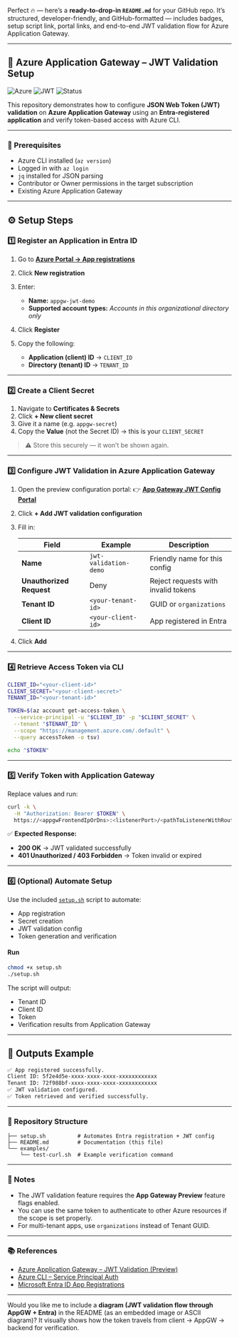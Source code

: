 Perfect 🔥 — here’s a **ready-to-drop-in `README.md`** for your GitHub repo.
It’s structured, developer-friendly, and GitHub-formatted — includes badges, setup script link, portal links, and end-to-end JWT validation flow for Azure Application Gateway.

---

## 🧠 Azure Application Gateway – JWT Validation Setup

![Azure](https://img.shields.io/badge/Azure-blue?logo=microsoftazure\&logoColor=white)
![JWT](https://img.shields.io/badge/JWT-Validation-green)
![Status](https://img.shields.io/badge/Status-Preview-yellow)

This repository demonstrates how to configure **JSON Web Token (JWT) validation** on **Azure Application Gateway** using an **Entra-registered application** and verify token-based access with Azure CLI.

---

### 🚀 Prerequisites

* Azure CLI installed (`az version`)
* Logged in with `az login`
* `jq` installed for JSON parsing
* Contributor or Owner permissions in the target subscription
* Existing Azure Application Gateway

---

## ⚙️ Setup Steps

### 1️⃣ Register an Application in Entra ID

1. Go to [**Azure Portal → App registrations**](https://portal.azure.com/#view/Microsoft_AAD_RegisteredApps/ApplicationsListBlade)
2. Click **New registration**
3. Enter:

   * **Name:** `appgw-jwt-demo`
   * **Supported account types:** *Accounts in this organizational directory only*
4. Click **Register**
5. Copy the following:

   * **Application (client) ID** → `CLIENT_ID`
   * **Directory (tenant) ID** → `TENANT_ID`

---

### 2️⃣ Create a Client Secret

1. Navigate to **Certificates & Secrets**
2. Click **+ New client secret**
3. Give it a name (e.g. `appgw-secret`)
4. Copy the **Value** (not the Secret ID) → this is your `CLIENT_SECRET`

> ⚠️ Store this securely — it won’t be shown again.

---

### 3️⃣ Configure JWT Validation in Azure Application Gateway

1. Open the preview configuration portal:
   👉 [**App Gateway JWT Config Portal**](https://ms.portal.azure.com/?feature.canmodifystamps=true&Microsoft_Azure_HybridNetworking=flight23&feature.applicationgatewayjwtvalidation=true)

2. Click **+ Add JWT validation configuration**

3. Fill in:

   | Field                    | Example               | Description                         |
   | ------------------------ | --------------------- | ----------------------------------- |
   | **Name**                 | `jwt-validation-demo` | Friendly name for this config       |
   | **Unauthorized Request** | Deny                  | Reject requests with invalid tokens |
   | **Tenant ID**            | `<your-tenant-id>`    | GUID or `organizations`             |
   | **Client ID**            | `<your-client-id>`    | App registered in Entra             |

4. Click **Add**

---

### 4️⃣ Retrieve Access Token via CLI

```bash
CLIENT_ID="<your-client-id>"
CLIENT_SECRET="<your-client-secret>"
TENANT_ID="<your-tenant-id>"

TOKEN=$(az account get-access-token \
  --service-principal -u "$CLIENT_ID" -p "$CLIENT_SECRET" \
  --tenant "$TENANT_ID" \
  --scope "https://management.azure.com/.default" \
  --query accessToken -o tsv)

echo "$TOKEN"
```

---

### 5️⃣ Verify Token with Application Gateway

Replace values and run:

```bash
curl -k \
  -H "Authorization: Bearer $TOKEN" \
  https://<appgwFrontendIpOrDns>:<listenerPort>/<pathToListenerWithRoute>
```

✅ **Expected Response:**

* **200 OK** → JWT validated successfully
* **401 Unauthorized / 403 Forbidden** → Token invalid or expired

---

### 6️⃣ (Optional) Automate Setup

Use the included [`setup.sh`](./setup.sh) script to automate:

* App registration
* Secret creation
* JWT validation config
* Token generation and verification

#### Run

```bash
chmod +x setup.sh
./setup.sh
```

The script will output:

* Tenant ID
* Client ID
* Token
* Verification results from Application Gateway

---

## 🧾 Outputs Example

```bash
✅ App registered successfully.
Client ID: 5f2e4d5e-xxxx-xxxx-xxxx-xxxxxxxxxxxx
Tenant ID: 72f988bf-xxxx-xxxx-xxxx-xxxxxxxxxxxx
✅ JWT validation configured.
✅ Token retrieved and verified successfully.
```

---

### 🧱 Repository Structure

```
├── setup.sh          # Automates Entra registration + JWT config
├── README.md         # Documentation (this file)
└── examples/
    └── test-curl.sh  # Example verification command
```

---

### 🧠 Notes

* The JWT validation feature requires the **App Gateway Preview** feature flags enabled.
* You can use the same token to authenticate to other Azure resources if the scope is set properly.
* For multi-tenant apps, use `organizations` instead of Tenant GUID.

---

### 📚 References

* [Azure Application Gateway – JWT Validation (Preview)](https://learn.microsoft.com/azure/application-gateway/configuration-overview)
* [Azure CLI – Service Principal Auth](https://learn.microsoft.com/cli/azure/create-an-azure-service-principal-azure-cli)
* [Microsoft Entra ID App Registrations](https://learn.microsoft.com/azure/active-directory/develop/quickstart-register-app)

---

Would you like me to include a **diagram (JWT validation flow through AppGW + Entra)** in the README (as an embedded image or ASCII diagram)?
It visually shows how the token travels from client → AppGW → backend for verification.
